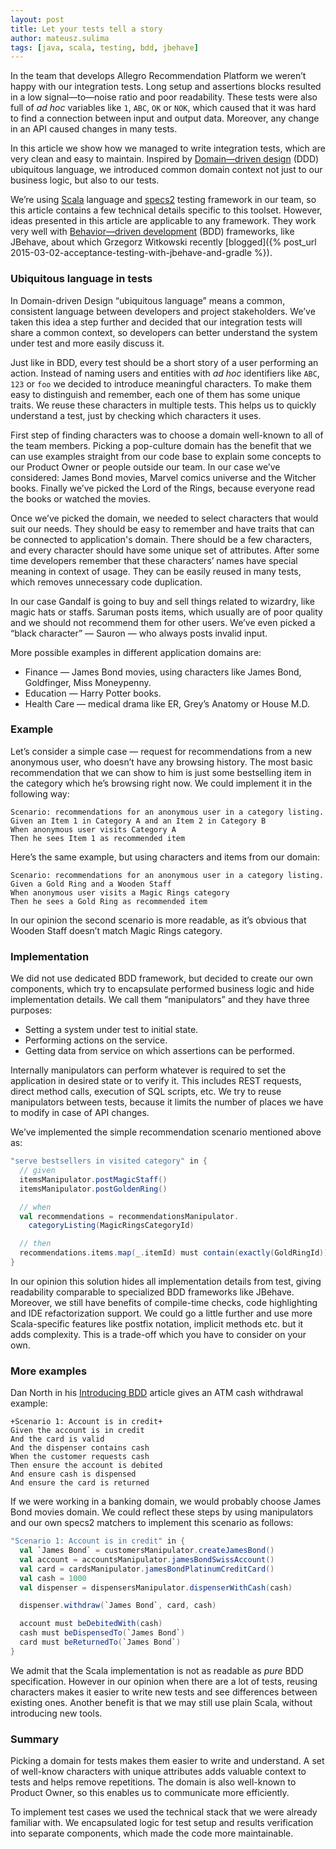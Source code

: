 ```yaml
---
layout: post
title: Let your tests tell a story
author: mateusz.sulima
tags: [java, scala, testing, bdd, jbehave]
---
```


In the team that develops Allegro Recommendation Platform we weren’t happy with our integration tests. Long setup and
assertions blocks resulted in a low signal—to—noise ratio and poor readability. These tests were also full of _ad hoc_
variables like `1`, `ABC`, `OK` or `NOK`, which caused that it was hard to find a connection between input and output
data. Moreover, any change in an API caused changes in many tests.

In this article we show how we managed to write integration tests, which are very clean and easy to maintain. Inspired
by [Domain—driven design](https://en.wikipedia.org/wiki/Domain-driven_design) (DDD) ubiquitous language, we introduced
common domain context not just to our business logic, but also to our tests.

We’re using [Scala](http://www.scala-lang.org/) language and [specs2](https://etorreborre.github.io/specs2/) testing
framework in our team, so this article contains a few technical details specific to this toolset. However, ideas
presented in this article are applicable to any framework. They work very well with
[Behavior—driven development](https://en.wikipedia.org/wiki/Behavior-driven_development) (BDD) frameworks, like JBehave,
about which Grzegorz Witkowski recently
[blogged]({% post_url 2015-03-02-acceptance-testing-with-jbehave-and-gradle %}).

### Ubiquitous language in tests

In Domain-driven Design “ubiquitous language” means a common, consistent language between developers and project
stakeholders. We’ve taken this idea a step further and decided that our integration tests will share a common context,
so developers can better understand the system under test and more easily discuss it.

Just like in BDD, every test should be a short story of a user performing an action. Instead of naming users and entities
with _ad hoc_ identifiers like `ABC`, `123` or `foo` we decided to introduce meaningful characters.
To make them easy to distinguish and remember, each one of them has some unique traits.
We reuse these characters in multiple tests. This helps us to quickly understand a test, just by checking which characters it uses.

First step of finding characters was to choose a domain well-known to all of the team members. Picking a pop-culture
domain has the benefit that we can use examples straight from our code base to explain some concepts to our Product Owner
or people outside our team. In our case we’ve considered: James Bond movies, Marvel comics universe
and the Witcher books. Finally we’ve picked the Lord of the Rings, because everyone read the books or watched the movies.

Once we’ve picked the domain, we needed to select characters that would suit our needs. They should be easy to remember
and have traits that can be connected to application's domain. There should be a few characters, and every character
should have some unique set of attributes. After some time developers remember that these characters’ names have
special meaning in context of usage. They can be easily reused in many tests, which removes unnecessary code duplication.

In our case Gandalf is going to buy and sell things related to wizardry, like magic hats or staffs. Saruman posts items,
which usually are of poor quality and we should not recommend them for other users. We’ve even picked a
“black character” — Sauron — who always posts invalid input.

More possible examples in different application domains are:

- Finance — James Bond movies, using characters like James Bond, Goldfinger, Miss Moneypenny.
- Education — Harry Potter books.
- Health Care — medical drama like ER, Grey’s Anatomy or House M.D.

### Example

Let’s consider a simple case — request for recommendations from a new anonymous user, who doesn’t have any browsing
history. The most basic recommendation that we can show to him is just some bestselling item in the category which he’s
browsing right now. We could implement it in the following way:

```
Scenario: recommendations for an anonymous user in a category listing.
Given an Item 1 in Category A and an Item 2 in Category B
When anonymous user visits Category A
Then he sees Item 1 as recommended item
```

Here’s the same example, but using characters and items from our domain:

```
Scenario: recommendations for an anonymous user in a category listing.
Given a Gold Ring and a Wooden Staff
When anonymous user visits a Magic Rings category
Then he sees a Gold Ring as recommended item
```

In our opinion the second scenario is more readable, as it’s obvious that Wooden Staff doesn’t match Magic Rings
category.

### Implementation

We did not use dedicated BDD framework, but decided to create our own components, which try to encapsulate performed
business logic and hide implementation details. We call them “manipulators” and they have three purposes:

- Setting a system under test to initial state.
- Performing actions on the service.
- Getting data from service on which assertions can be performed.

Internally manipulators can perform whatever is required to set the application in desired state or to verify it.
This includes REST requests, direct method calls, execution of SQL scripts, etc. We try to reuse manipulators between
tests, because it limits the number of places we have to modify in case of API changes.

We’ve implemented the simple recommendation scenario mentioned above as:

```scala
"serve bestsellers in visited category" in {
  // given
  itemsManipulator.postMagicStaff()
  itemsManipulator.postGoldenRing()

  // when
  val recommendations = recommendationsManipulator.
    categoryListing(MagicRingsCategoryId)

  // then
  recommendations.items.map(_.itemId) must contain(exactly(GoldRingId))
}
```

In our opinion this solution hides all implementation details from test, giving readability comparable to specialized
BDD frameworks like JBehave. Moreover, we still have benefits of compile-time checks, code highlighting and IDE
refactorization support. We could go a little further and use more Scala-specific features like postfix notation,
implicit methods etc. but it adds complexity. This is a trade-off which you have to consider on your own.

### More examples

Dan North in his [Introducing BDD](http://dannorth.net/introducing-bdd/) article gives an ATM cash withdrawal example:

```
+Scenario 1: Account is in credit+
Given the account is in credit
And the card is valid
And the dispenser contains cash
When the customer requests cash
Then ensure the account is debited
And ensure cash is dispensed
And ensure the card is returned
```

If we were working in a banking domain, we would probably choose James Bond movies domain. We could reflect these steps
by using manipulators and our own specs2 matchers to implement this scenario as follows:

```scala
"Scenario 1: Account is in credit" in {
  val `James Bond` = customersManipulator.createJamesBond()
  val account = accountsManipulator.jamesBondSwissAccount()
  val card = cardsManipulator.jamesBondPlatinumCreditCard()
  val cash = 1000
  val dispenser = dispensersManipulator.dispenserWithCash(cash)

  dispenser.withdraw(`James Bond`, card, cash)

  account must beDebitedWith(cash)
  cash must beDispensedTo(`James Bond`)
  card must beReturnedTo(`James Bond`)
}
```

We admit that the Scala implementation is not as readable as _pure_ BDD specification. However in our opinion when there
are a lot of tests, reusing characters makes it easier to write new tests and see differences between existing ones.
Another benefit is that we may still use plain Scala, without introducing new tools.

### Summary

Picking a domain for tests makes them easier to write and understand. A set of well-know characters with unique
attributes adds valuable context to tests and helps remove repetitions. The domain is also well-known to
Product Owner, so this enables us to communicate more efficiently.

To implement test cases we used the technical stack that we were already familiar with. We encapsulated logic for
test setup and results verification into separate components, which made the code more maintainable.
